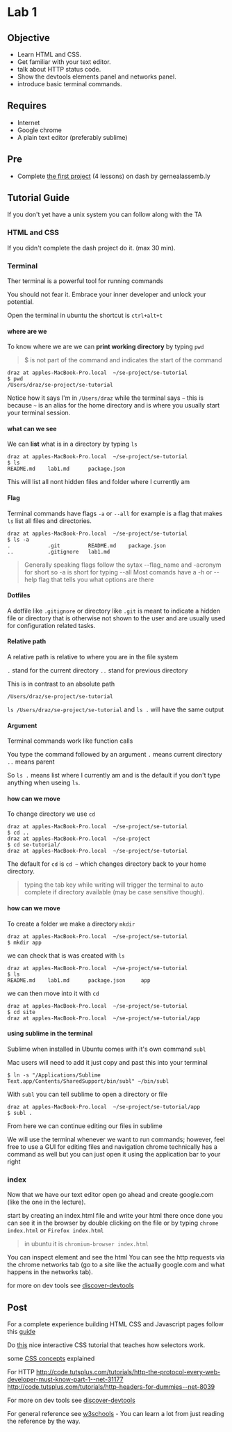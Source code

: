 # Lab 1

## Objective

- Learn HTML and CSS.
- Get familiar with your text editor.
- talk about HTTP status code.
- Show the devtools elements panel and networks panel.
- introduce basic terminal commands.

## Requires

- Internet
- Google chrome
- A plain text editor (preferably sublime)

## Pre

- Complete [the first project](https://dash.generalassemb.ly/) (4 lessons) on dash by gernealassemb.ly

## Tutorial Guide

If you don't yet have a unix system you can follow along with the TA

### HTML and CSS

If you didn't complete the dash project do it. (max 30 min).

### Terminal

Ther terminal is a powerful tool for running commands

You should not fear it. Embrace your inner developer and unlock your potential.

Open the terminal in ubuntu the shortcut is `ctrl+alt+t`

#### where are we

To know where we are we can __print working directory__ by typing `pwd`

> $ is not part of the command and indicates the start of the command

    draz at apples-MacBook-Pro.local  ~/se-project/se-tutorial
    $ pwd
    /Users/draz/se-project/se-tutorial

Notice how it says I'm in `/Users/draz` while the terminal says `~` this is because `~` is an alias for the home directory and is where you usually start your terminal session.

#### what can we see

We can __list__ what is in a directory by typing `ls`

    draz at apples-MacBook-Pro.local  ~/se-project/se-tutorial
    $ ls
    README.md    lab1.md      package.json

This will list all nont hidden files and folder where I currently am

#### Flag

Terminal commands have flags `-a` or `--all` for example is a flag that makes `ls` list all files and directories.

    draz at apples-MacBook-Pro.local  ~/se-project/se-tutorial
    $ ls -a
    .            .git         README.md    package.json
    ..           .gitignore   lab1.md      

> Generally speaking flags follow the sytax --flag_name and -acronym for short so -a is short for typing --all
> Most comands have a -h or --help flag that tells you what options are there

#### Dotfiles

A dotfile like `.gitignore` or directory like `.git` is meant to indicate a hidden file or directory that is otherwise not shown to the user and are usually used for configuration related tasks.

#### Relative path

A relative path is relative to where you are in the file system

`.` stand for the current directory
`..` stand for previous directory

This is in contrast to an absolute path

`/Users/draz/se-project/se-tutorial`

`ls /Users/draz/se-project/se-tutorial` and `ls .` will have the same output

#### Argument

Terminal commands work like function calls

You type the command followed by an argument `.` means current directory `..` means parent

So `ls .` means list where I currently am and is the default if you don't type anything when useing `ls`.

#### how can we move

To change directory we use `cd`

    draz at apples-MacBook-Pro.local  ~/se-project/se-tutorial
    $ cd ..
    draz at apples-MacBook-Pro.local  ~/se-project
    $ cd se-tutorial/
    draz at apples-MacBook-Pro.local  ~/se-project/se-tutorial

The default for `cd` is `cd ~` which changes directory back to your home directory.

> typing the tab key while writing will trigger the terminal to auto complete if directory available (may be case sensitive though).

#### how can we move
To create a folder we make a directory `mkdir`

    draz at apples-MacBook-Pro.local  ~/se-project/se-tutorial
    $ mkdir app

we can check that is was created with `ls`

    draz at apples-MacBook-Pro.local  ~/se-project/se-tutorial
    $ ls
    README.md    lab1.md      package.json     app

we can then move into it with `cd`

    draz at apples-MacBook-Pro.local  ~/se-project/se-tutorial
    $ cd site
    draz at apples-MacBook-Pro.local  ~/se-project/se-tutorial/app

#### using sublime in the terminal

Sublime when installed in Ubuntu comes with it's own command `subl`

Mac users will need to add it just copy and past this into your terminal

    $ ln -s "/Applications/Sublime Text.app/Contents/SharedSupport/bin/subl" ~/bin/subl

With `subl` you can tell sublime to open a directory or file

    draz at apples-MacBook-Pro.local  ~/se-project/se-tutorial/app
    $ subl .

From here we can continue editing our files in sublime

We will use the terminal whenever we want to run commands; however, feel free to use a GUI for editing files and navigation chrome technically has a command as well but you can just open it using the application bar to your right

### index

Now that we have our text editor open go ahead and create google.com (like the one in the lecture).

start by creating an index.html file and write your html there
once done you can see it in the browser by double clicking on the file or by typing `chrome index.html` or `Firefox index.html`

> in ubuntu it is `chromium-browser index.html`

You can inspect element and see the html
You can see the http requests via the chrome networks tab (go to a site like the actually google.com and what happens in the networks tab).

for more on dev tools see [discover-devtools](http://discover-devtools.codeschool.com/)


## Post

For a complete experience building HTML CSS and Javascript pages follow this [guide](https://developer.mozilla.org/en-US/Learn/Getting_started_with_the_web)

Do [this](http://flukeout.github.io/) nice interactive CSS tutorial that teaches how selectors work.

some [CSS concepts](http://adamschwartz.co/magic-of-css/) explained

For HTTP
http://code.tutsplus.com/tutorials/http-the-protocol-every-web-developer-must-know-part-1--net-31177
http://code.tutsplus.com/tutorials/http-headers-for-dummies--net-8039

For more on dev tools see [discover-devtools](http://discover-devtools.codeschool.com/)

For general reference see [w3schools]() - You can learn a lot from just reading the reference by the way.
